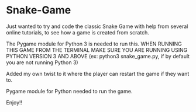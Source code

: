 # Snake-Game

Just wanted to try and code the classic Snake Game with help from several online tutorials, to see how a game is created from
scratch. 

The Pygame module for Python 3 is needed to run this. WHEN RUNNING THIS GAME FROM THE TERMINAL MAKE SURE YOU ARE RUNNING USING PYTHON VERSION 3 AND ABOVE (ex: python3 snake_game.py, if by default you are not running Python 3)

Added my own twist to it where the player can restart the game if they want to.

Pygame module for Python needed to run the game.

Enjoy!!


